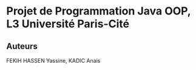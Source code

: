 # Projet de Programmation Java OOP, L3 Université Paris-Cité

## Auteurs

FEKIH HASSEN Yassine, KADIC Anais

